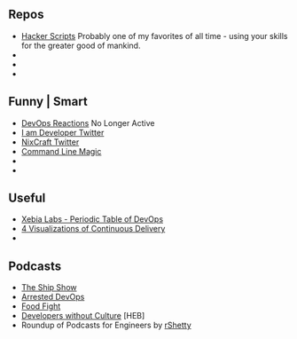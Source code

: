 ## Repos
- [Hacker Scripts](https://github.com/NARKOZ/hacker-scripts) Probably one of my favorites of all time - using your skills for the greater good of mankind.  
- []()
- []()
- []()

## Funny | Smart
- [DevOps Reactions](http://devopsreactions.tumblr.com/) No Longer Active
- [I am Developer Twitter](https://twitter.com/iamdevloper)
- [NixCraft Twitter](https://twitter.com/nixcraft)
- [Command Line Magic](https://twitter.com/climagic)
- []()
- []()

## Useful
- [Xebia Labs - Periodic Table of DevOps](https://xebialabs.com/periodic-table-of-devops-tools/)
- [4 Visualizations of Continuous Delivery]()
- []()

## Podcasts
- [The Ship Show](http://theshipshow.com/)
- [Arrested DevOps](https://www.arresteddevops.com/)
- [Food Fight](http://foodfightshow.org/)
- [Developers without Culture](http://notarbut.co/) [HEB]
- Roundup of Podcasts for Engineers by [rShetty](https://github.com/rShetty/awesome-podcasts)

